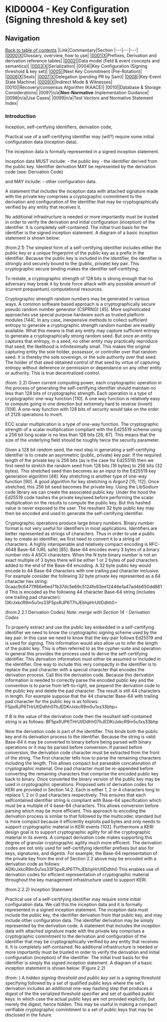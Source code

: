 
# KID0004 - Key Configuration (Signing threshold & key set)


## Navigation

[Back to table of contents](readme.md)
|Link|Commentary|Section
|---|---|---|
|[0000](kid0000.md)|[X](kid0000Comment.md)|Glossary, overview, how to use|
|[0001](kid0001.md)|[X](kid0001Comment.md)|Prefixes, Derivation and derivation reference tables|
|[0002](kid0002.md)||Data model (field & event concepts and semantics)|
|[0003](kid0003.md)|[X](kid0003.md)|Serialization|
|0004||Key Configuration (Signing threshold & key set)|
|[0005](kid0005.md)||Next Key Commitment (Pre-Rotation)|
|[0006](kid0006.md)|[X](kid0006Comment.md)|Seals|
|[0007](kid0007.md)|[X](kid0007Comment.md)|Delegation (pending PR by Sam)|
|[0008](kid0008.md)||Key-Event State Machine|
|[0009](kid0009.md)|[X](kid0009Comment.md)|Indirect Mode & Witnesses|
|0010||Recovery/consensus Algorithm (KAACE)|
|0010||Database & Storage Considerations|
|0097|n/a|**Non-Normative** Implementation Guidance|
|0098|n/a|Use Cases|
|0099|n/a|Test Vectors and Normative Statement Index|

### Introduction

Inception, self-certfying identifiers, derivation code, 

Practical use of a self-certifying identifier may (will?) require some initial configuration data (inception data). 

The inception data is formally represented in a signed inception statement.

Inception data MUST include:
    - the public key
    - the identifier derived from the public key.  Identifier derivation MAY be represented by the derivation code (see: Derivation Code)

and MAY include:
    - other configuration data.

A statement that includes the inception data with attached signature made with the private key comprises a cryptographic commitment to the derivation and configuration of the identifier that may be cryptographically verified by any entity that receives it. 

No additional infrastructure is needed or more importantly must be trusted in order to verify the derivation and initial configuration (inception) of the identifier. It is completely self-contained. The initial trust basis for the identifier is the signed inception statement. A diagram of a basic inception statement is shown below:


(from:2.1)
The simplest form of a self-certifying identifier includes either the public key or a unique fingerprint of the public key as a prefix in the identifier. Because the public key is included in the identifier, the identifier is strongly and securely bound to the (public, private) key pair. This cryptographic secure binding makes the identifier self-certifying.

To restate, a cryptographic strength of 128 bits is strong enough that no adversary may break it by brute force attack with any possible amount of (current prequantum) computational resources. 

Cryptographic strength random numbers may be generated in various ways. A common software based approach is a cryptographically secure pseudo random number generator (CSPRNG) [45]. More sophisticated approaches use special purpose hardware such as trusted platform modules [144]. In any case, inexpensive methods to collect sufficient entropy to generate a cryptographic strength random number are readily available. What this means is that any entity may capture sufficient entropy to generate a cryptographically strong random seed. But once an entity captures that entropy, in a seed, no other entity may practically reproduce that seed; the likelihood is infinitesimally small. This makes the original capturing entity the sole holder, possessor, or controller over that random seed. It is thereby the sole sovereign, or the sole authority over that seed. The holder of that seed obtained control of that seed by virtue of capturing entropy without deference or permission or dependance on any other entity or authority. This is true decentralized control.

(from: 2.2)
Given current computing power, each cryptographic operation in the process of generating the self-certifying identifier should maintain no less than 128 bits of cryptographic strength. Each operation is a type of cryptographic one-way function [110]. A one way function is relatively easy to compute going in one direction but extremely hard to reverse (invert) [109]. A one-way function with 128 bits of security would take on the order of 2128 operations to invert. 

ECC scalar multiplication is a type of one-way function.
The cryptographic strength of a scalar multiplication compliant with the Ed25519 scheme using a 256 bit long scalar is no less than 128 bits [26; 87]. 
This means that the size of the underlying field should be roughly twice the security parameter.

Given a 128 bit random seed, the next step in generating a self-certifying identifier is to create an asymmetric (public, private) key pair. If the required length of the private key is 256 bits (as is the case for Ed25519) then we first need to stretch the random seed from 128 bits (16 bytes) to 256 bits (32 bytes). This stretched seed then becomes as an input to the Ed25519 key generation algorithm [48]. Key stretching is another type of one-way function [90]. A good algorithm for key stretching is Argon2 [15; 112]. Once stretched, this 256 bit seed becomes the private key. Using the LibSodium code library we can create the associated public key. Under the hood the Ed25519 code hashes the private key/seed before performing the scalar multiplication on the results to compute the public key. But this hashed value is never exposed to the user. The resultant 32 byte public key may then be encoded and used to generate the self-certifying identifier. 

Cryptographic operations produce large binary numbers. Binary number format is not very useful for identifiers in most applications. Identifiers are better represented as strings of characters. Thus in order to use a public key to create an identifier, we first need to convert it to a string of characters. A highly interoperable and relatively compact encoding is RFC-4648 Base-64
(URL safe) [85]. Base-64 encodes every 3 bytes of a binary number into 4 ASCII characters. When the N byte binary number is not an exact multiple of 3 bytes there will be either 1 or 2 bytes of pad characters added to the end of the Base-64 encoding. A 32 byte public key would encode to 44 Base-64 characters with one trailing pad character inclusive. For example consider the following 32 byte private key represented as a 64 character hex string:
0caac9c64711f66e6ed71b37dc5e69c5124fe93ee12446e1a47ad4b650dd861d
This is encoded as the following 44 character Base-64 string (includes one trailing pad character):
DKrJxkcR9m5u1xs33F5pxRJP6T7hJEbhpHrUtlDdhh0=

(from:2.2.1 Derivation Codes)
*Note: merge with Section 14 - Derivation Codes*

To properly extract and use the public key embedded in a self-certifying identifier we need to know the cryptographic signing scheme used by the key pair. In this case we need to know that the key-pair follows Ed25519 and is used for signing. This information would also allow us to infer the length of the public key. This is often referred to as the cypher-suite and operation. In general this provides the process used to derive the self-certifying identifier. This derivation information must either be assumed or included in the identifier. One way to include this very compactly in the identifier is to replace the pad character with a special character that encodes the derivation process. Call this the derivation code. Because this derivation information is needed to correctly parse the encoded public key and the convention is to parse from left-to-right, we prepend the derivation code to the public key and delete the pad character. The result is still 44 characters in length. For example suppose that the 44 character Base-64 with trailing pad character for the public key is as follows:
F5pxRJP6THrUtlDdhh07hJEDKrJxkcR9m5u1xs33bhp=

If B is the value of the derivation code then the resultant self-contained string is as follows:
BF5pxRJP6THrUtlDdhh07hJEDKrJxkcR9m5u1xs33bhp

Now the derivation code is part of the identifier. This binds both the public key and its derivation process to the identifier. Because the string is valid Base-64 it may be converted to binary before being parsed with binary operations or it may be parsed before conversion. If parsed before conversion, the derivation code character must be extracted from the front of the string. The first character tells how to parse the remaining characters including the length. This allows compact but parseable concatenation of cryptographic material. One pad character must be re-appended before converting the remaining characters that comprise the encoded public key back to binary. Once converted the binary version of the public key may be used in cryptographic operations. Proposed sets of derivation codes for KERI are provided in Section 14.2. Each is either 1, 2 or 4 characters long to replace 1, 2 or 0 pad characters respectively. This ensures that each selfcontained identifier string is compliant with Base-64 specification which must be a multiple of 4 base-64 characters. This allows conversion before parsing which may be more efficient. This approach to encoding the derivation process is similar to that followed by the multicodec standard but is more compact because it efficiently exploits pad bytes and only needs to support cryptographic material in KERI events [103]. Furthermore a KERI design goal is to support cryptographic agility for all the cryptographic material in its events. A compact derivation code makes supporting this degree of granular cryptographic agility much more efficient. The derivation codes are not only used for self-certifying identifier prefixes but also for keys, signatures, and digests. For example, the Base-64 representation of the private key from the end of Section 2.2 above may be encoded with a derivation code as follows:
ADKrJxkcR9m5u1xs33F5pxRJP6T7hJEbhpHrUtlDdhh0
This enables use of derivation codes for efficient representation of cryptographic material throughout the key management infrastructure used to support KERI.


(from:2.2.2) 
Inception Statement

Practical use of a self-certifying identifier may require some initial configuration data. We call this the inception data and it is formally represented in a signed inception statement. The inception data must include the public key, the identifier derivation from that public key, and may include other configuration data. The identifier derivation may be simply represented by the derivation code. A statement that includes the inception data with attached signature made with the private key comprises a cryptographic commitment to the derivation and configuration of the identifier that may be cryptographically verified by any entity that receives it. It is completely self-contained. No additional infrastructure is needed or more importantly must be trusted in order to verify the derivation and initial configuration (inception) of the identifier. The initial trust basis for the identifier is simply the signed inception statement. A diagram of a basic inception statement is shown below: 
(Figure 2.2)




(from: )
A *hidden signing threshold and public key set* is a signing threshold specifying followed by a set of qualified public keys where the set’s derivation includes an additional one-way hashing step that produces a digest of the the serialized threshold specifier and set of qualified public keys. In which case the actual public keys are not provided explicitly, but merely the digest, hence hidden. This may be useful in making a compact verifiable cryptographic commitment to a set of public keys that may be disclosed in the future.
